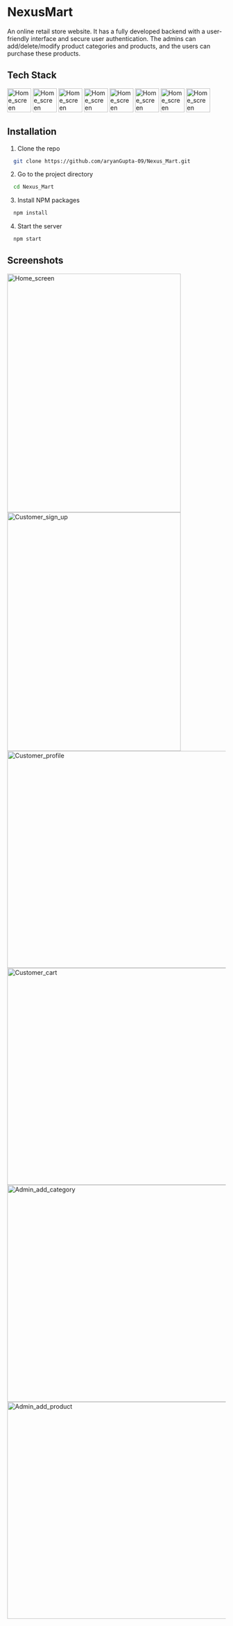 # NexusMart

An online retail store website. It has a fully developed backend with a user-friendly interface and secure user authentication.
The admins can add/delete/modify product categories and products, and the users can purchase these products.

## Tech Stack

<img src="https://github.com/aryanGupta-09/Nexus_Mart/assets/97445947/842913cc-3046-42c4-931d-697f5c037c7b" alt="Home_screen" width="55" height="55" />
<img src="https://github.com/aryanGupta-09/Nexus_Mart/assets/97445947/9ebbfb7d-088d-4195-ad51-1990bf6b03db" alt="Home_screen" width="55" height="55" />
<img src="https://github.com/aryanGupta-09/Nexus_Mart/assets/97445947/a44069ab-9830-4542-95e1-8eeb4210b176" alt="Home_screen" width="55" height="55" />
<img src="https://github.com/aryanGupta-09/Nexus_Mart/assets/97445947/3fac2735-2ba2-41d8-9ae6-c0a306871500" alt="Home_screen" width="55" height="55" />
<img src="https://github.com/aryanGupta-09/Nexus_Mart/assets/97445947/34e25406-555d-48f4-b93f-f92e6c6807e5" alt="Home_screen" width="55" height="55" />
<img src="https://github.com/aryanGupta-09/Nexus_Mart/assets/97445947/bfbc5afd-09e7-43c1-b237-0cf7ecf86074" alt="Home_screen" width="55" height="55" />
<img src="https://github.com/aryanGupta-09/Nexus_Mart/assets/97445947/95a49a2d-ac1c-4530-b75a-a34559b04ca5" alt="Home_screen" width="55" height="55" />
<img src="https://github.com/aryanGupta-09/Nexus_Mart/assets/97445947/f42dab55-46e4-4b08-ab45-9ac245d03eb3" alt="Home_screen" width="55" height="55" />

## Installation

1. Clone the repo
```bash
  git clone https://github.com/aryanGupta-09/Nexus_Mart.git
```

2. Go to the project directory
```bash
  cd Nexus_Mart
```

3. Install NPM packages
```bash
  npm install
```

4. Start the server
```bash
  npm start
```

## Screenshots

<img src="https://github.com/aryanGupta-09/Nexus_Mart/assets/96881807/508243fa-e436-4bda-8b8c-f0d63ed9d498" alt="Home_screen" width="400" height="550" />
<img src="https://github.com/aryanGupta-09/Nexus_Mart/assets/96881807/a3968d35-35d7-4b0a-861a-59f9b50723dc" alt="Customer_sign_up" width="400" height="550" />
<img src="https://github.com/aryanGupta-09/Nexus_Mart/assets/96881807/65055829-8133-49f5-8b1f-5b2730c2ecf7" alt="Customer_profile" width="1000" height="500" />
<img src="https://github.com/aryanGupta-09/Nexus_Mart/assets/96881807/d2bbf124-7151-42f6-9569-7e6182546cea" alt="Customer_cart" width="1000" height="500" />
<img src="https://github.com/aryanGupta-09/Nexus_Mart/assets/96881807/cf1b8e31-4df9-45fb-9e16-c94262dd99a2" alt="Admin_add_category" width="1000" height="500" />
<img src="https://github.com/aryanGupta-09/Nexus_Mart/assets/96881807/1bd1e90a-5e2a-4152-822c-5562a4d8aa1d" alt="Admin_add_product" width="1000" height="500" />
